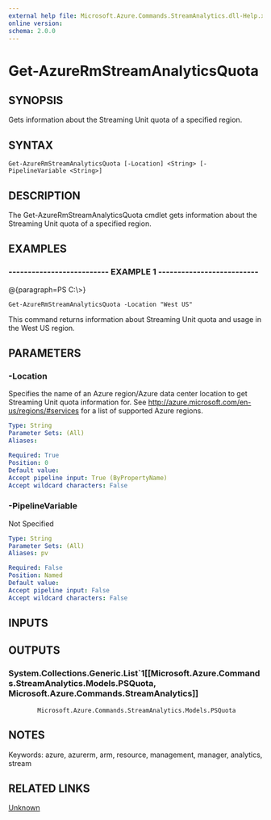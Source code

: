 ```yaml
---
external help file: Microsoft.Azure.Commands.StreamAnalytics.dll-Help.xml
online version: 
schema: 2.0.0
---
```


# Get-AzureRmStreamAnalyticsQuota
## SYNOPSIS
Gets information about the Streaming Unit quota of a specified region.

## SYNTAX

```
Get-AzureRmStreamAnalyticsQuota [-Location] <String> [-PipelineVariable <String>]
```

## DESCRIPTION
The Get-AzureRmStreamAnalyticsQuota cmdlet gets information about the Streaming Unit quota of a specified region.

## EXAMPLES

### --------------------------  EXAMPLE 1  --------------------------
@{paragraph=PS C:\\\>}

```
Get-AzureRmStreamAnalyticsQuota -Location "West US"
```

This command returns information about Streaming Unit quota and usage in the West US region.

## PARAMETERS

### -Location
Specifies the name of an Azure region/Azure data center location to get Streaming Unit quota information for.
See http://azure.microsoft.com/en-us/regions/#services for a list of supported Azure regions.

```yaml
Type: String
Parameter Sets: (All)
Aliases: 

Required: True
Position: 0
Default value: 
Accept pipeline input: True (ByPropertyName)
Accept wildcard characters: False
```

### -PipelineVariable
Not Specified

```yaml
Type: String
Parameter Sets: (All)
Aliases: pv

Required: False
Position: Named
Default value: 
Accept pipeline input: False
Accept wildcard characters: False
```

## INPUTS

## OUTPUTS

### System.Collections.Generic.List`1[[Microsoft.Azure.Commands.StreamAnalytics.Models.PSQuota, Microsoft.Azure.Commands.StreamAnalytics]]
            Microsoft.Azure.Commands.StreamAnalytics.Models.PSQuota

## NOTES
Keywords: azure, azurerm, arm, resource, management, manager, analytics, stream

## RELATED LINKS

[Unknown]()

